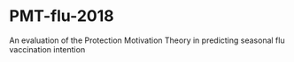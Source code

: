 # PMT-flu-2018
An evaluation of the Protection Motivation Theory in predicting seasonal flu vaccination intention
